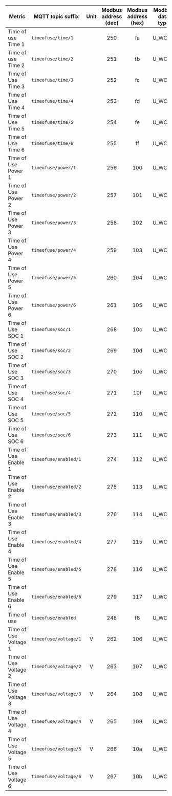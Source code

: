 |Metric|MQTT topic suffix|Unit|Modbus address (dec)|Modbus address (hex)|Modbus data type|Scale factor|
|---|---|:-:|:-:|:-:|:-:|:-:|
|Time of use Time 1|`timeofuse/time/1`||250|fa|U_WORD|1|
|Time of use Time 2|`timeofuse/time/2`||251|fb|U_WORD|1|
|Time of Use Time 3|`timeofuse/time/3`||252|fc|U_WORD|1|
|Time of Use Time 4|`timeofuse/time/4`||253|fd|U_WORD|1|
|Time of Use Time 5|`timeofuse/time/5`||254|fe|U_WORD|1|
|Time of Use Time 6|`timeofuse/time/6`||255|ff|U_WORD|1|
|Time of Use Power 1|`timeofuse/power/1`||256|100|U_WORD|1|
|Time of Use Power 2|`timeofuse/power/2`||257|101|U_WORD|1|
|Time of Use Power 3|`timeofuse/power/3`||258|102|U_WORD|1|
|Time of Use Power 4|`timeofuse/power/4`||259|103|U_WORD|1|
|Time of Use Power 5|`timeofuse/power/5`||260|104|U_WORD|1|
|Time of Use Power 6|`timeofuse/power/6`||261|105|U_WORD|1|
|Time of Use SOC 1|`timeofuse/soc/1`||268|10c|U_WORD|1|
|Time of Use SOC 2|`timeofuse/soc/2`||269|10d|U_WORD|1|
|Time of Use SOC 3|`timeofuse/soc/3`||270|10e|U_WORD|1|
|Time of Use SOC 4|`timeofuse/soc/4`||271|10f|U_WORD|1|
|Time of Use SOC 5|`timeofuse/soc/5`||272|110|U_WORD|1|
|Time of Use SOC 6|`timeofuse/soc/6`||273|111|U_WORD|1|
|Time of Use Enable 1|`timeofuse/enabled/1`||274|112|U_WORD|1|
|Time of Use Enable 2|`timeofuse/enabled/2`||275|113|U_WORD|1|
|Time of Use Enable 3|`timeofuse/enabled/3`||276|114|U_WORD|1|
|Time of Use Enable 4|`timeofuse/enabled/4`||277|115|U_WORD|1|
|Time of Use Enable 5|`timeofuse/enabled/5`||278|116|U_WORD|1|
|Time of Use Enable 6|`timeofuse/enabled/6`||279|117|U_WORD|1|
|Time of use|`timeofuse/enabled`||248|f8|U_WORD|1|
|Time of Use Voltage 1|`timeofuse/voltage/1`|V|262|106|U_WORD|0.01|
|Time of Use Voltage 2|`timeofuse/voltage/2`|V|263|107|U_WORD|0.01|
|Time of Use Voltage 3|`timeofuse/voltage/3`|V|264|108|U_WORD|0.01|
|Time of Use Voltage 4|`timeofuse/voltage/4`|V|265|109|U_WORD|0.01|
|Time of Use Voltage 5|`timeofuse/voltage/5`|V|266|10a|U_WORD|0.01|
|Time of Use Voltage 6|`timeofuse/voltage/6`|V|267|10b|U_WORD|0.01|
